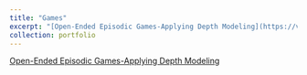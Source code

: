 ```yaml
---
title: "Games"
excerpt: "[Open-Ended Episodic Games-Applying Depth Modeling](https://vimeo.com/884156000)"
collection: portfolio
---
```

[Open-Ended Episodic Games-Applying Depth Modeling](https://vimeo.com/884156000)